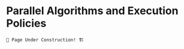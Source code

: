 # Parallel Algorithms and Execution Policies

```admonish warning
🚧 Page Under Construction! 🏗️
```
